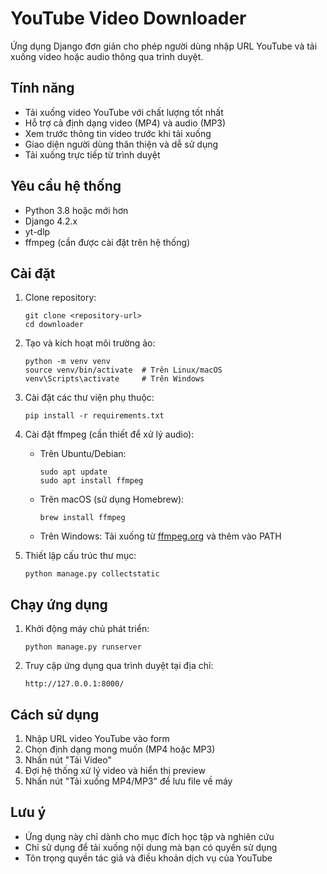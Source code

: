 # YouTube Video Downloader

Ứng dụng Django đơn giản cho phép người dùng nhập URL YouTube và tải xuống video hoặc audio thông qua trình duyệt.

## Tính năng

- Tải xuống video YouTube với chất lượng tốt nhất
- Hỗ trợ cả định dạng video (MP4) và audio (MP3)
- Xem trước thông tin video trước khi tải xuống
- Giao diện người dùng thân thiện và dễ sử dụng
- Tải xuống trực tiếp từ trình duyệt

## Yêu cầu hệ thống

- Python 3.8 hoặc mới hơn
- Django 4.2.x
- yt-dlp
- ffmpeg (cần được cài đặt trên hệ thống)

## Cài đặt

1. Clone repository:
   ```
   git clone <repository-url>
   cd downloader
   ```

2. Tạo và kích hoạt môi trường ảo:
   ```
   python -m venv venv
   source venv/bin/activate  # Trên Linux/macOS
   venv\Scripts\activate     # Trên Windows
   ```

3. Cài đặt các thư viện phụ thuộc:
   ```
   pip install -r requirements.txt
   ```

4. Cài đặt ffmpeg (cần thiết để xử lý audio):
   - Trên Ubuntu/Debian:
     ```
     sudo apt update
     sudo apt install ffmpeg
     ```
   - Trên macOS (sử dụng Homebrew):
     ```
     brew install ffmpeg
     ```
   - Trên Windows: Tải xuống từ [ffmpeg.org](https://ffmpeg.org/download.html) và thêm vào PATH

5. Thiết lập cấu trúc thư mục:
   ```
   python manage.py collectstatic
   ```

## Chạy ứng dụng

1. Khởi động máy chủ phát triển:
   ```
   python manage.py runserver
   ```

2. Truy cập ứng dụng qua trình duyệt tại địa chỉ:
   ```
   http://127.0.0.1:8000/
   ```

## Cách sử dụng

1. Nhập URL video YouTube vào form
2. Chọn định dạng mong muốn (MP4 hoặc MP3)
3. Nhấn nút "Tải Video"
4. Đợi hệ thống xử lý video và hiển thị preview
5. Nhấn nút "Tải xuống MP4/MP3" để lưu file về máy

## Lưu ý

- Ứng dụng này chỉ dành cho mục đích học tập và nghiên cứu
- Chỉ sử dụng để tải xuống nội dung mà bạn có quyền sử dụng
- Tôn trọng quyền tác giả và điều khoản dịch vụ của YouTube
